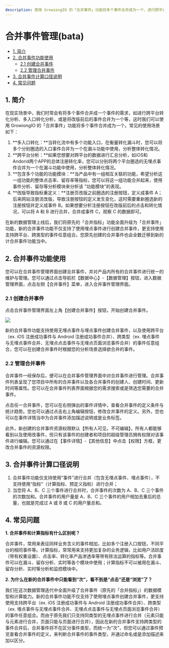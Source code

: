 ```yaml
---
description: 使用 GrowiongIO 的「合并事件」功能将多个事件合并成为一个，进行跨平台转化分析与多入口转化分析
---
```


# 合并事件管理\(bata\)

* [1. 简介](he-bing-shi-jian-guan-li.md#1-jian-jie)
* [2. 合并事件功能使用](he-bing-shi-jian-guan-li.md#2-he-bing-shi-jian-gong-neng-shi-yong)
  * [2.1 创建合并事件](he-bing-shi-jian-guan-li.md#21-chuang-jian-he-bing-shi-jian)
  * [2.2 管理合并事件](he-bing-shi-jian-guan-li.md#22-guan-li-he-bing-shi-jian)
* [3. 合并事件计算口径说明](he-bing-shi-jian-guan-li.md#3-he-bing-shi-jian-ji-suan-kou-jing-shuo-ming)
* [4. 常见问题](he-bing-shi-jian-guan-li.md#4-chang-jian-wen-ti)

## **1. 简介**

在现实场景中，我们时常会有将多个事件合并成一个事件的需求，如进行跨平台转化分析、多入口转化分析，或是将改版前后的事件合并为一个等，这时我们可以使用 GrowiongIO 的「合并事件」功能将多个事件合并成为一个。常见的使用场景如下：

1. **多入口转化：**当转化流中有多个功能入口，在衡量转化漏斗时，您可以将多个分别圈选的入口事件合并为一个在漏斗功能中使用，分析整体转化情况。
2. **跨平台分析：**如果您想要对跨平台的数据进行汇总分析，如iOS和Andorid两个APP的总体注册转化率，您可以分别将两个平台圈选的无埋点事件合并为一个在漏斗功能中使用，分析整体转化情况。
3. **包含多个功能的功能模块：**当产品中有一组相互关联的功能，希望分析这一组功能的整体点击率、留存率等指标，您可以将这一组功能合并起来，使用事件分析、留存等分析模块来分析该 "功能模块"的表现。
4. **改版导致指标重定义：**注册页改版之前圈选的注册按钮，定义成事件 A；后来网站注册流改版，导致注册按钮的定义发生变化，这时需要重新圈选新的注册按钮并定义成事件 B。如果想要分析注册按钮在改版前后的点击和转化情况，可以将 A 和 B 进行合并，合并成事件 C，观察 C 的数据即可。

在新的数据管理上线后，我们将原先的「合并指标」功能全面升级为「合并事件」功能，新的合并事件功能不仅支持了使用埋点事件进行创建合并事件，更支持使用支持跨平台、跨类型的事件任意组合。您原先创建的合并事件也会全数迁移到新的计合并事件功能当中。

## **2. 合并事件功能使用**

您可以在合并事件管理界面创建合并事件，并对产品内所有的合并事件进行统一的维护与管理。您可以通过点击导航栏【数据中心】-【数据管理】按钮，进入数据管理界面，点击左侧【合并事件】菜单，进入合并事件管理界面。

### **2.1 创建合并事件**

点击合并事件管理界面左上角【创建合并事件】按钮，开始创建合并事件。

![](https://lh4.googleusercontent.com/zfihcCY_0uPkIN_bxX06PJZueEh3AAC6-Q3SikjWTVotfCpYIFjT2k7YXcUY0rsiJL-6c_Xi6QT3JNyPTdvthBWI1rOr0_v0Ow6Q1-dl-F6yCFObnBGk0xFfvxEVEjhnW9gD5Ls5)

新的合并事件功能支持使用无埋点事件与埋点事件创建合并事件，以及使用跨平台（ex. iOS 注册成功事件与 Android 注册成功事件合并）、跨类型（ex. 埋点事件与无埋点事件合并、无埋点点击事件与无埋点页面浏览事件合并）的事件任意组合，您可以在创建合并事件时根据您的分析场景选择欲合并的事件。

### **2.2 管理合并事件**

合并事件一经保存后，便可以在合并事件管理界面中对合并事件进行管理。合并事件列表呈现了您项目中所有的合并事件以及各合并事件的创建人、创建时间、更新时间等属性。您可以在合并事件列表界面根据您的需求搜索或是筛选您需要的合并事件。

点击任一合并事件，您可以在右侧弹出的事件详情中，查看合并事件的定义条件与统计趋势。您也可以通过点击右上角编辑按钮，修改合并事件的定义。另外，您也可以在事件详情当中为合并事件添加描述说明或是业务标签。

此外，新创建的合并事件资源权限默认【所有人可见，不可编辑】，所有人都能够看到以及使用改事件，但只有该事件的创建者和项目的超级管理员拥有权限对该事件进行编辑。您可以通过在【事件详情】-【其他信息】中点击【权限】方框，更改合并事件的资源权限。

## **3. 合并事件计算口径说明**

1. 合并事件功能仅支持使用“事件”进行合并（包含无埋点事件、埋点事件），不支持使用“指标”（计算指标、预定义指标）进行合并；
2. 当您将 A、B、C 三个事件进行合并时，合并事件的次数为 A、B、C 三个事件的次数加和。合并事件的用户量是 A、B、C 三个事件的用户相加去重后的总量，也就是完成过 A 或 B 或 C 的用户量总和。

## **4. 常见问题**

**1. 合并事件和计算指标有什么区别呢？**

合并事件，常用来表征同样业务含义的事件相加，比如多个注册入口按钮，不同平台的相同事件等。计算指标，常常用来支持更加复杂的业务逻辑，比如用户活跃度（带有权重设置）、点击率、转化率产品渗透率等带有除法运算的指标等。合并事件可以在漏斗、留存分析、实时等各个模块中使用；计算指标不可以被用在漏斗、留存分析、实时等分析和监控模块中。

**2. 为什么在新的合并事件中只能看到“次”，看不到是“点击”还是“浏览”了？**

我们在这次数据管理迭代中全面升级了合并事件（原先的「合并指标」）的数据模型和计算能力。新的合并事件功能不仅支持了使用埋点事件创建合并事件，更支持使用支持跨平台（ex. iOS 注册成功事件与 Android 注册成功事件合并）、跨类型（ex. 埋点事件与无埋点事件合并、无埋点点击事件与无埋点页面浏览事件合并）的事件任意组合。而由于原先我们只支持同类型的无埋点事件进行合并（元素只能与元素进行合并，页面只能与页面进行合并），因此在新的合并事件支持跨类型的事件合并后，合并事件将不在区分事件类型，而统一为“次”，但您可以通过事件预览查看合并事件的定义，来判断合并事件的事件类型，并通过命名或是添加描述来加以区分。

